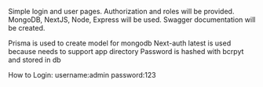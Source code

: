 Simple login and user pages. Authorization and roles will be provided. MongoDB, NextJS, Node, Express will be used. Swagger documentation will be created.

Prisma is used to create model for mongodb
Next-auth latest is used because needs to support app directory
Password is hashed with bcrpyt and stored in db

How to Login:
    username:admin
    password:123
